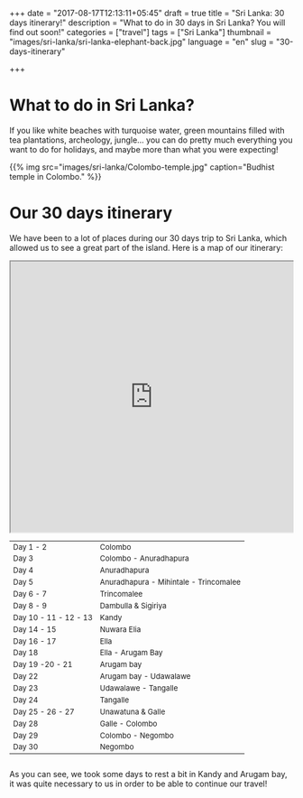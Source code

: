 +++
date = "2017-08-17T12:13:11+05:45"
draft = true
title = "Sri Lanka: 30 days itinerary!"
description = "What to do in 30 days in Sri Lanka? You will find out soon!"
categories = ["travel"]
tags = ["Sri Lanka"]
thumbnail = "images/sri-lanka/sri-lanka-elephant-back.jpg"
language = "en"
slug = "30-days-itinerary"

+++

# What to do in Sri Lanka?

If you like white beaches with turquoise water, green mountains filled with tea plantations, archeology, jungle... you can do pretty much everything you want to do for holidays, and maybe more than what you were expecting!

{{% img src="images/sri-lanka/Colombo-temple.jpg" caption="Budhist temple in Colombo." %}}

# Our 30 days itinerary

We have been to a lot of places during our 30 days trip to Sri Lanka, which allowed us to see a great part of the island.
Here is a map of our itinerary:

<div style="overflow: hidden">
	<div class="mcol c6" style="padding: 0">
		<iframe src="https://www.google.com/maps/d/embed?mid=1DjShSvY9BNbmccluxhQl1GrrAcU" height="480" style="position: relative; width: 100%; scrolling='no';"></iframe>
	</div>
	<div class="mcol c6" style="max-height: 480px; overflow-y: auto; ">
		<table class="table table-hover table-striped" style="font-size: small;">
			<tbody>
			<tr><td class="column-1">Day 1 - 2</td><td class="column-2">Colombo</td></tr>
			<tr><td class="column-1">Day 3</td><td class="column-2">Colombo - Anuradhapura</td></tr>
			<tr><td class="column-1">Day 4</td><td class="column-2">Anuradhapura</td></tr>
			<tr><td class="column-1">Day 5</td><td class="column-2">Anuradhapura - Mihintale - Trincomalee</td></tr>
			<tr><td class="column-1">Day 6 - 7 </td><td class="column-2">Trincomalee</td></tr>
			<tr><td class="column-1">Day 8 - 9</td><td class="column-2">Dambulla & Sigiriya</td></tr>
			<tr><td class="column-1">Day 10 - 11 - 12 - 13</td><td class="column-2">Kandy</td></tr>
			<tr><td class="column-1">Day 14 - 15</td><td class="column-2">Nuwara Elia</td></tr>
			<tr><td class="column-1">Day 16 - 17</td><td class="column-2">Ella</td></tr>
			<tr><td class="column-1">Day 18</td><td class="column-2">Ella - Arugam Bay</td></tr>
			<tr><td class="column-1">Day 19 -20 - 21</td><td class="column-2">Arugam bay</td></tr>
			<tr><td class="column-1">Day 22</td><td class="column-2">Arugam bay - Udawalawe</td></tr>
			<tr><td class="column-1">Day 23</td><td class="column-2">Udawalawe - Tangalle</td></tr>
			<tr><td class="column-1">Day 24</td><td class="column-2">Tangalle</td></tr>
			<tr><td class="column-1">Day 25 - 26 - 27</td><td class="column-2">Unawatuna & Galle</td></tr>
			<tr><td class="column-1">Day 28</td><td class="column-2">Galle - Colombo</td></tr>
			<tr><td class="column-1">Day 29</td><td class="column-2">Colombo - Negombo</td></tr>
			<tr><td class="column-1">Day 30</td><td class="column-2">Negombo</td></tr>
			</tbody>
		</table>
	</div>	
</div>


As you can see, we took some days to rest a bit in Kandy and Arugam bay, it was quite necessary to us in order to be able to continue our travel!